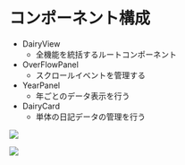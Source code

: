 # コンポーネント構成

+ DairyView
  + 全機能を統括するルートコンポーネント
+ OverFlowPanel
  + スクロールイベントを管理する
+ YearPanel
  + 年ごとのデータ表示を行う
+ DairyCard
  + 単体の日記データの管理を行う

![](コンポーネント構成.bmp)

![](イベントフロー.bmp)
